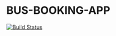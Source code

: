# BUS-BOOKING-APP


[![Build Status](https://travis-ci.com/wambugucoder/BUS-BOOKING-APP.svg?token=ejomujynYDerVMQiKJCz&branch=master)](https://travis-ci.com/wambugucoder/BUS-BOOKING-APP)
